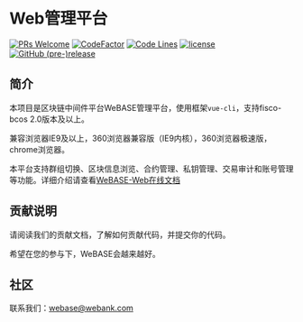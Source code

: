 # Web管理平台
[![PRs Welcome](https://img.shields.io/badge/PRs-welcome-brightgreen.svg?style=flat-square)](https://webasedoc.readthedocs.io/zh_CN/latest/docs/WeBASE/CONTRIBUTING.html)
[![CodeFactor](https://www.codefactor.io/repository/github/webankfintech/webase-web/badge)](https://www.codefactor.io/repository/github/webankfintech/webase-web)
[![Code Lines](https://tokei.rs/b1/github/WeBankFinTech/WeBASE-Web?category=code)](https://github.com/WeBankFinTech/WeBASE-Web)
[![license](http://img.shields.io/badge/license-Apache%20v2-blue.svg)](http://www.apache.org/licenses/)
[![GitHub (pre-)release](https://img.shields.io/github/release/WeBankFinTech/WeBASE-Web/all.svg)](https://github.com/WeBankFinTech/WeBASE-Web/releases)

## 简介

本项目是区块链中间件平台WeBASE管理平台，使用框架`vue-cli`，支持fisco-bcos 2.0版本及以上。

兼容浏览器IE9及以上，360浏览器兼容版（IE9内核），360浏览器极速版，chrome浏览器。

本平台支持群组切换、区块信息浏览、合约管理、私钥管理、交易审计和账号管理等功能。详细介绍请查看[WeBASE-Web在线文档](https://webase-web.readthedocs.io/en/latest/docs/WeBASE-Web/index.html)

## 贡献说明

请阅读我们的贡献文档，了解如何贡献代码，并提交你的代码。

希望在您的参与下，WeBASE会越来越好。

## 社区

联系我们：webase@webank.com
